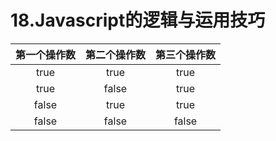 # 18.Javascript的逻辑与运用技巧

| 第一个操作数  | 第二个操作数  | 第三个操作数    |
|:-------------:|:-------------:|:---------------:|
| true          | true          | true            |
| true          | false         | true            |
| false         | true          | true            |
| false         | false         | false           |
